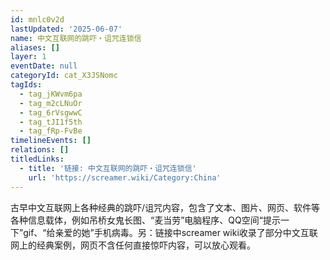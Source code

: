 ```yaml
---
id: mnlc0v2d
lastUpdated: '2025-06-07'
name: 中文互联网的跳吓・诅咒连锁信
aliases: []
layer: 1
eventDate: null
categoryId: cat_X3JSNomc
tagIds:
  - tag_jKWvm6pa
  - tag_m2cLNuOr
  - tag_6rVsgwwC
  - tag_tJI1f5th
  - tag_fRp-FvBe
timelineEvents: []
relations: []
titledLinks:
  - title: '链接: 中文互联网的跳吓・诅咒连锁信'
    url: 'https://screamer.wiki/Category:China'
---
```

古早中文互联网上各种经典的跳吓/诅咒内容，包含了文本、图片、网页、软件等各种信息载体，例如吊桥女鬼长图、“麦当劳”电脑程序、QQ空间“提示一下”gif、“给亲爱的她”手机病毒。另：链接中screamer wiki收录了部分中文互联网上的经典案例，网页不含任何直接惊吓内容，可以放心观看。
